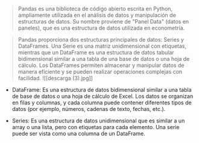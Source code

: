>Pandas es una biblioteca de código abierto escrita en Python, ampliamente utilizada en el análisis de datos y manipulación de estructuras de datos. Su nombre proviene de "Panel Data" (datos en paneles), que es una estructura de datos utilizada en econometría.

>Pandas proporciona dos estructuras principales de datos: Series y DataFrames. Una Serie es una matriz unidimensional con etiquetas, mientras que un DataFrame es una estructura de datos tabular bidimensional similar a una tabla de una base de datos o una hoja de cálculo. Los DataFrames permiten almacenar y manipular datos de manera eficiente y se pueden realizar operaciones complejas con facilidad.
![[descarga (3).jpg]]

- DataFrame:
Es una estructura de datos bidimensional similar a una tabla de base de datos o una hoja de cálculo de Excel. Los datos se organizan en filas y columnas, y cada columna puede contener diferentes tipos de datos (por ejemplo, números, cadenas de texto, fechas, etc.).

- Series: 
Es una estructura de datos unidimensional que es similar a un array o una lista, pero con etiquetas para cada elemento. Una serie puede ser vista como una columna de un DataFrame.